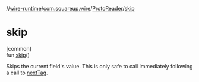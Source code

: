 //[wire-runtime](../../../index.md)/[com.squareup.wire](../index.md)/[ProtoReader](index.md)/[skip](skip.md)

# skip

[common]\
fun [skip](skip.md)()

Skips the current field's value. This is only safe to call immediately following a call to [nextTag](next-tag.md).
